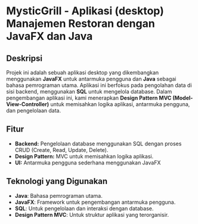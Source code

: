 # MysticGrill - Aplikasi (desktop) Manajemen Restoran dengan JavaFX dan Java

## Deskripsi
Projek ini adalah sebuah aplikasi desktop yang dikembangkan menggunakan **JavaFX** untuk antarmuka pengguna dan **Java** sebagai bahasa pemrograman utama. Aplikasi ini berfokus pada pengolahan data di sisi backend, menggunakan **SQL** untuk mengelola database. Dalam pengembangan aplikasi ini, kami menerapkan **Design Pattern MVC (Model-View-Controller)** untuk memisahkan logika aplikasi, antarmuka pengguna, dan pengelolaan data.

## Fitur
- **Backend:** Pengelolaan database menggunakan SQL dengan proses CRUD (Create, Read, Update, Delete).
- **Design Pattern:** MVC untuk memisahkan logika aplikasi.
- **UI:** Antarmuka pengguna sederhana menggunakan JavaFX

## Teknologi yang Digunakan
- **Java**: Bahasa pemrograman utama.
- **JavaFX**: Framework untuk pengembangan antarmuka pengguna.
- **SQL**: Untuk pengelolaan dan interaksi dengan database.
- **Design Pattern MVC**: Untuk struktur aplikasi yang terorganisir.
